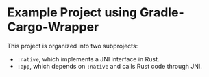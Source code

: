 # Example Project using Gradle-Cargo-Wrapper

This project is organized into two subprojects:
- `:native`, which implements a JNI interface in Rust.
- `:app`, which depends on `:native` and calls Rust code through JNI.
